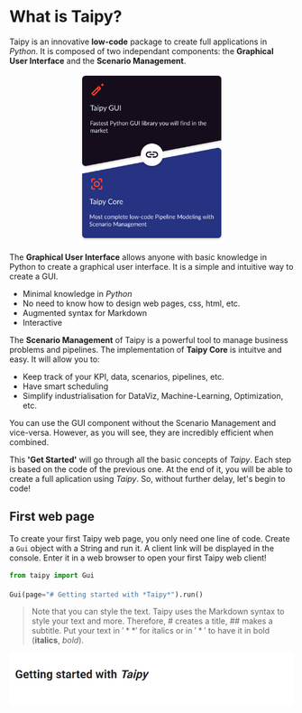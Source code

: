# What is Taipy?

Taipy is an innovative **low-code** package to create full applications in *Python*. It is composed of two independant components: the **Graphical User Interface** and the **Scenario Management**.

<p align="center">
  <img src="/steps/images/taipy-gui-core-illustration.svg" height=300>
</p>

The **Graphical User Interface** allows anyone with basic knowledge in Python to create a graphical user interface. It is a simple and intuitive way to create a GUI.
- Minimal knowledge in *Python*
- No need to know how to design web pages, css, html, etc.
- Augmented syntax for Markdown
- Interactive

The **Scenario Management** of Taipy is a powerful tool to manage business problems and pipelines. The implementation of **Taipy Core** is intuitve and easy. It will allow you to:
- Keep track of your KPI, data, scenarios, pipelines, etc.
- Have smart scheduling
- Simplify industrialisation for DataViz, Machine-Learning, Optimization, etc.


You can use the GUI component without the Scenario Management and vice-versa. However, as you will see, they are incredibly efficient when combined.

This **'Get Started'** will go through all the basic concepts of *Taipy*. Each step is based on the code of the previous one. At the end of it, you will be able to create a full aplication using *Taipy*. So, without further delay, let's begin to code!

## First web page

To create your first Taipy web page, you only need one line of code. Create a `Gui` object with a String and run it. A client link will be displayed in the console. Enter it in a web browser to open your first Taipy web client!

```python
from taipy import Gui

Gui(page="# Getting started with *Taipy*").run()
```

> Note that you can style the text. Taipy uses the Markdown syntax to style your text and more. Therefore, # creates a title, ## makes a subtitle. Put your text in $'**'$ for italics or in $'*'$ to have it in bold (**italics**, *bold*).

<p align="center">
  <img src="/steps/images/step_0_result.png" width=700>
</p>

